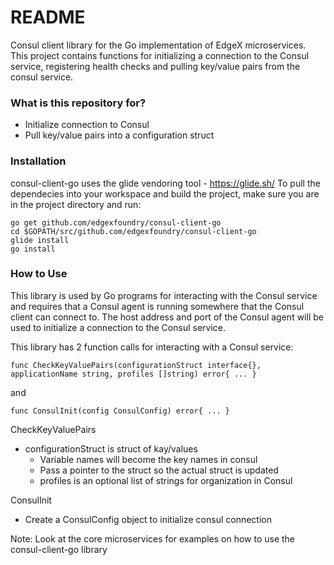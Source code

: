 # README #
Consul client library for the Go implementation of EdgeX microservices.  This project contains functions for initializing a connection to the Consul service, registering health checks and pulling key/value pairs from the consul service.

### What is this repository for? ###
* Initialize connection to Consul
* Pull key/value pairs into a configuration struct

### Installation ###
consul-client-go uses the glide vendoring tool - https://glide.sh/
To pull the dependecies into your workspace and build the project, make sure you are in the project directory and run:
```
go get github.com/edgexfoundry/consul-client-go
cd $GOPATH/src/github.com/edgexfoundry/consul-client-go
glide install
go install
```

### How to Use ###
This library is used by Go programs for interacting with the Consul service and requires that a Consul agent is running somewhere that the Consul client can connect to.  The host address and port of the Consul agent will be used to initialize a connection to the Consul service.

This library has 2 function calls for interacting with a Consul service:
```
func CheckKeyValuePairs(configurationStruct interface{}, applicationName string, profiles []string) error{ ... }
```
and
```
func ConsulInit(config ConsulConfig) error{ ... }
```
CheckKeyValuePairs
* configurationStruct is struct of kay/values
  * Variable names will become the key names in consul
  * Pass a pointer to the struct so the actual struct is updated
  * profiles is an optional list of strings for organization in Consul

ConsulInit
* Create a ConsulConfig object to initialize consul connection

Note: Look at the core microservices for examples on how to use the consul-client-go library
